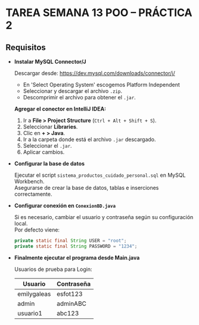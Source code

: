 # TAREA SEMANA 13 POO – PRÁCTICA 2

## Requisitos

- **Instalar MySQL Connector/J**

  Descargar desde: https://dev.mysql.com/downloads/connector/j/  
  - En 'Select Operating System' escogemos Platform Independent
  - Seleccionar y descargar el archivo `.zip`.  
  - Descomprimir el archivo para obtener el `.jar`.

  **Agregar el conector en IntelliJ IDEA:**

  1. Ir a **File > Project Structure** (`Ctrl + Alt + Shift + S`).
  2. Seleccionar **Libraries**.
  3. Clic en **+ > Java**.
  4. Ir a la carpeta donde está el archivo `.jar` descargado.
  5. Seleccionar el `.jar`.
  6. Aplicar cambios.

- **Configurar la base de datos**

  Ejecutar el script `sistema_productos_cuidado_personal.sql` en MySQL Workbench.  
  Asegurarse de crear la base de datos, tablas e inserciones correctamente.

- **Configurar conexión en `ConexionBD.java`**

  Si es necesario, cambiar el usuario y contraseña según su configuración local.  
  Por defecto viene:

  ```java
  private static final String USER = "root";
  private static final String PASSWORD = "1234";
  ```
  
- **Finalmente ejecutar el programa desde Main.java**

  Usuarios de prueba para Login:

    | Usuario     | Contraseña |
    | ----------- | ---------- |
    | emilygaleas | esfot123   |
    | admin       | adminABC   |
    | usuario1    | abc123     |
